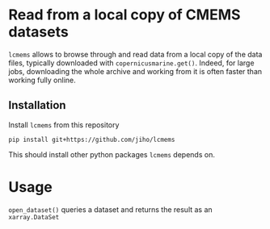 
# Read from a local copy of CMEMS datasets

`lcmems` allows to browse through and read data from a local copy of the data files, typically downloaded with `copernicusmarine.get()`. Indeed, for large jobs, downloading the whole archive and working from it is often faster than working fully online.


## Installation

Install `lcmems` from this repository

    pip install git+https://github.com/jiho/lcmems

This should install other python packages `lcmems` depends on. 

# Usage

`open_dataset()` queries a dataset and returns the result as an `xarray.DataSet`
